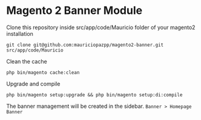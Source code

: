 # Magento 2 Banner Module

Clone this repository inside src/app/code/Mauricio folder of your magento2 installation

```
git clone git@github.com:mauriciopazpp/magento2-banner.git src/app/code/Mauricio
```

Clean the cache
```
php bin/magento cache:clean
```
Upgrade and compile
```
php bin/magento setup:upgrade && php bin/magento setup:di:compile
```
The banner management will be created in the sidebar. `Banner > Homepage Banner`
